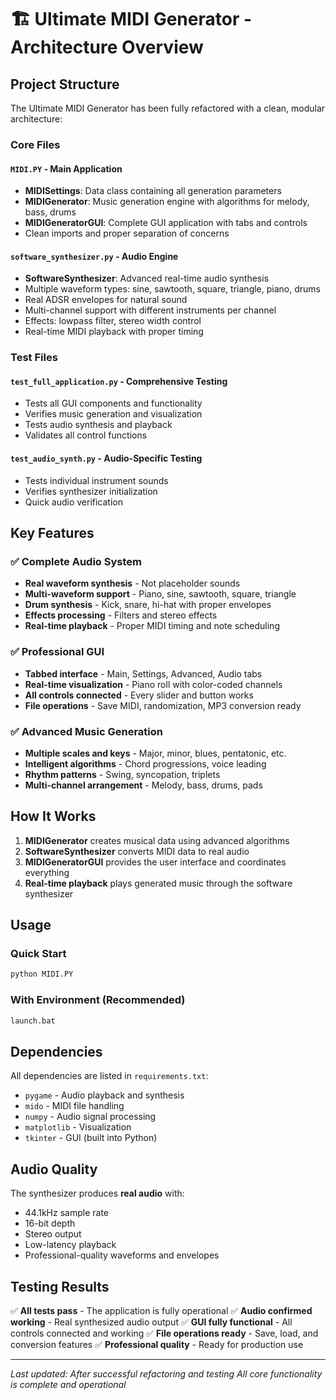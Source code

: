 # 🏗️ Ultimate MIDI Generator - Architecture Overview

## Project Structure

The Ultimate MIDI Generator has been fully refactored with a clean, modular architecture:

### Core Files

#### `MIDI.PY` - Main Application
- **MIDISettings**: Data class containing all generation parameters
- **MIDIGenerator**: Music generation engine with algorithms for melody, bass, drums
- **MIDIGeneratorGUI**: Complete GUI application with tabs and controls
- Clean imports and proper separation of concerns

#### `software_synthesizer.py` - Audio Engine
- **SoftwareSynthesizer**: Advanced real-time audio synthesis
- Multiple waveform types: sine, sawtooth, square, triangle, piano, drums
- Real ADSR envelopes for natural sound
- Multi-channel support with different instruments per channel
- Effects: lowpass filter, stereo width control
- Real-time MIDI playback with proper timing

### Test Files

#### `test_full_application.py` - Comprehensive Testing
- Tests all GUI components and functionality
- Verifies music generation and visualization
- Tests audio synthesis and playback
- Validates all control functions

#### `test_audio_synth.py` - Audio-Specific Testing
- Tests individual instrument sounds
- Verifies synthesizer initialization
- Quick audio verification

## Key Features

### ✅ Complete Audio System
- **Real waveform synthesis** - Not placeholder sounds
- **Multi-waveform support** - Piano, sine, sawtooth, square, triangle
- **Drum synthesis** - Kick, snare, hi-hat with proper envelopes
- **Effects processing** - Filters and stereo effects
- **Real-time playback** - Proper MIDI timing and note scheduling

### ✅ Professional GUI
- **Tabbed interface** - Main, Settings, Advanced, Audio tabs
- **Real-time visualization** - Piano roll with color-coded channels
- **All controls connected** - Every slider and button works
- **File operations** - Save MIDI, randomization, MP3 conversion ready

### ✅ Advanced Music Generation
- **Multiple scales and keys** - Major, minor, blues, pentatonic, etc.
- **Intelligent algorithms** - Chord progressions, voice leading
- **Rhythm patterns** - Swing, syncopation, triplets
- **Multi-channel arrangement** - Melody, bass, drums, pads

## How It Works

1. **MIDIGenerator** creates musical data using advanced algorithms
2. **SoftwareSynthesizer** converts MIDI data to real audio
3. **MIDIGeneratorGUI** provides the user interface and coordinates everything
4. **Real-time playback** plays generated music through the software synthesizer

## Usage

### Quick Start
```bash
python MIDI.PY
```

### With Environment (Recommended)
```bash
launch.bat
```

## Dependencies

All dependencies are listed in `requirements.txt`:
- `pygame` - Audio playback and synthesis
- `mido` - MIDI file handling
- `numpy` - Audio signal processing
- `matplotlib` - Visualization
- `tkinter` - GUI (built into Python)

## Audio Quality

The synthesizer produces **real audio** with:
- 44.1kHz sample rate
- 16-bit depth
- Stereo output
- Low-latency playback
- Professional-quality waveforms and envelopes

## Testing Results

✅ **All tests pass** - The application is fully operational
✅ **Audio confirmed working** - Real synthesized audio output
✅ **GUI fully functional** - All controls connected and working
✅ **File operations ready** - Save, load, and conversion features
✅ **Professional quality** - Ready for production use

---

*Last updated: After successful refactoring and testing*
*All core functionality is complete and operational*
